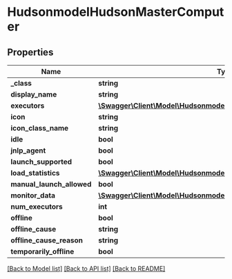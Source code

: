 # HudsonmodelHudsonMasterComputer

## Properties
Name | Type | Description | Notes
------------ | ------------- | ------------- | -------------
**_class** | **string** |  | [optional] 
**display_name** | **string** |  | [optional] 
**executors** | [**\Swagger\Client\Model\HudsonmodelHudsonMasterComputerexecutors[]**](HudsonmodelHudsonMasterComputerexecutors.md) |  | [optional] 
**icon** | **string** |  | [optional] 
**icon_class_name** | **string** |  | [optional] 
**idle** | **bool** |  | [optional] 
**jnlp_agent** | **bool** |  | [optional] 
**launch_supported** | **bool** |  | [optional] 
**load_statistics** | [**\Swagger\Client\Model\HudsonmodelLabel1**](HudsonmodelLabel1.md) |  | [optional] 
**manual_launch_allowed** | **bool** |  | [optional] 
**monitor_data** | [**\Swagger\Client\Model\HudsonmodelHudsonMasterComputerMonitorData**](HudsonmodelHudsonMasterComputerMonitorData.md) |  | [optional] 
**num_executors** | **int** |  | [optional] 
**offline** | **bool** |  | [optional] 
**offline_cause** | **string** |  | [optional] 
**offline_cause_reason** | **string** |  | [optional] 
**temporarily_offline** | **bool** |  | [optional] 

[[Back to Model list]](../README.md#documentation-for-models) [[Back to API list]](../README.md#documentation-for-api-endpoints) [[Back to README]](../README.md)


